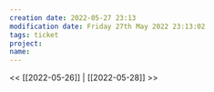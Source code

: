 ```yaml
---
creation date: 2022-05-27 23:13
modification date: Friday 27th May 2022 23:13:02
tags: ticket
project: 
name:
---
```


<< [[2022-05-26]] | [[2022-05-28]] >> 